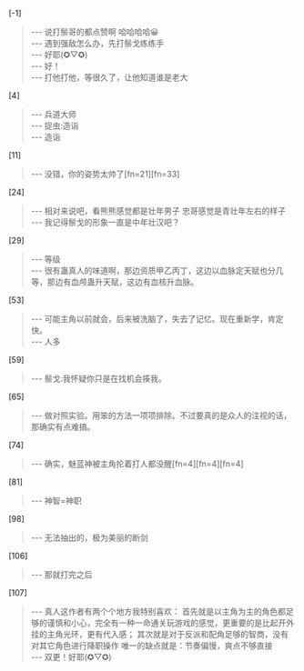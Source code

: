 
[-1] 
>--- 说打鬃哥的都点赞啊 哈哈哈哈😀<br>
>--- 遇到强敌怎么办，先打鬃戈练练手<br>
>--- 好耶(✪▽✪)<br>
>--- 好！<br>
>--- 打他打他，等很久了，让他知道谁是老大<br>

[4] 
>--- 兵道大师<br>
>--- 捉虫:造诣<br>
>--- 造诣<br>

[11] 
>--- 没错，你的姿势太帅了[fn=21][fn=33]<br>

[24] 
>--- 相对来说吧，看熊熊感觉都是壮年男子
忠哥感觉是青壮年左右的样子<br>
>--- 我记得鬃戈的形象一直是中年壮汉吧？<br>

[29] 
>--- 等级<br>
>--- 很有蛊真人的味道啊，那边资质甲乙丙丁，这边以血脉定天赋也分几等，那边有血颅蛊升天赋，这边有血核升血脉。<br>

[53] 
>--- 可能主角以前就会，后来被洗脑了，失去了记忆。现在重新学，肯定快。<br>
>--- 人多<br>

[59] 
>--- 鬃戈:我怀疑你只是在找机会揍我。<br>

[65] 
>--- 做对照实验。用笨的方法一项项排除。不过要真的是众人的注视的话，那确实有点难搞。<br>

[74] 
>--- 确实，魅蓝神被主角抡着打人都没醒[fn=4][fn=4][fn=4]<br>

[81] 
>--- 神智=神职<br>

[98] 
>--- 无法抽出的，极为美丽的断剑<br>

[106] 
>--- 那就打完之后<br>

[107] 
>--- 真人这作者有两个个地方我特别喜欢：
首先就是以主角为主的角色都足够的谨慎和小心，完全有一种一命通关玩游戏的感觉，更重要的是比起开外挂的主角光环，更有代入感；
其次就是对于反派和配角足够的智商，没有对其它角色进行降职操作
唯一的缺点就是：节奏偏慢，爽点不够直接<br>
>--- 双更！好耶(✪▽✪)<br>

